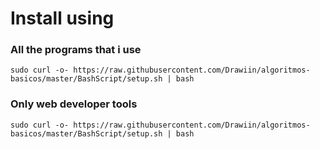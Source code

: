 # Install using

### All the programs that i use
`sudo curl -o- https://raw.githubusercontent.com/Drawiin/algoritmos-basicos/master/BashScript/setup.sh | bash`

### Only web developer tools
`sudo curl -o- https://raw.githubusercontent.com/Drawiin/algoritmos-basicos/master/BashScript/setup.sh | bash`

